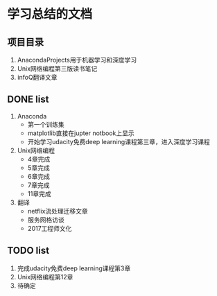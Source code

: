 # 学习总结的文档

## 项目目录

1. AnacondaProjects用于机器学习和深度学习
2. Unix网络编程第三版读书笔记
3. infoQ翻译文章

## DONE list

1. Anaconda
    - 第一个训练集
    - matplotlib直接在jupter notbook上显示
    - 开始学习udacity免费deep learning课程第三章，进入深度学习课程
2. Unix网络编程
    - 4章完成
    - 5章完成
    - 6章完成
    - 7章完成
    - 11章完成
3. 翻译
    - netflix流处理迁移文章
    - 服务网格访谈
    - 2017工程师文化

## TODO list
1. 完成udacity免费deep learning课程第3章
2. Unix网络编程第12章
3. 待确定